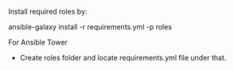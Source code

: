 Install required roles by:

  ansible-galaxy install -r requirements.yml -p roles

For Ansible Tower

   - Create roles folder and locate requirements.yml file under that.
